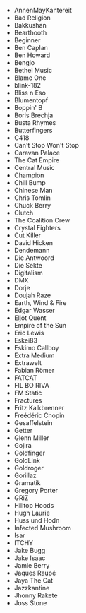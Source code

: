 * AnnenMayKantereit
* Bad Religion
* Bakkushan
* Bearthooth
* Beginner
* Ben Caplan
* Ben Howard 
* Bengio
* Bethel Music
* Blame One
* blink-182
* Bliss n Eso
* Blumentopf
* Boppin' B
* Boris Brechja
* Busta Rhymes
* Butterfingers
* C418
* Can't Stop Won't Stop 
* Caravan Palace
* The Cat Empire
* Central Music
* Champion
* Chill Bump
* Chinese Man
* Chris Tomlin
* Chuck Berry
* Clutch
* The Coalition Crew
* Crystal Fighters
* Cut Killer
* David Hicken
* Dendemann
* Die Antwoord
* Die Sekte
* Digitalism
* DMX
* Dorje
* Doujah Raze
* Earth, Wind & Fire
* Edgar Wasser
* Eljot Quent
* Empire of the Sun
* Eric Lewis
* Eskei83
* Eskimo Callboy
* Extra Medium
* Extrawelt
* Fabian Römer
* FATCAT
* FIL BO RIVA
* FM Static
* Fractures
* Fritz Kalkbrenner
* Freédéric Chopin
* Gesaffelstein
* Getter
* Glenn Miller
* Gojira
* Goldfinger
* GoldLink
* Goldroger
* Gorillaz
* Gramatik
* Gregory Porter
* GRiZ
* Hilltop Hoods
* Hugh Laurie
* Huss und Hodn
* Infected Mushroom
* Isar
* ITCHY
* Jake Bugg
* Jake Isaac
* Jamie Berry
* Jaques Raupé
* Jaya The Cat
* Jazzkantine
* Jhonny Rakete
* Joss Stone
